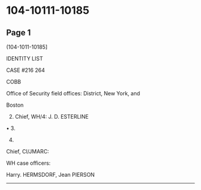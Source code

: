 # 104-10111-10185

## Page 1

(104-1011-10185]

IDENTITY LIST

CASE #216 264

COBB

Office of Security field offices: District, New York, and

Boston

2. Chief, WH/4: J. D. ESTERLINE

• 3.

4.

Chief, CI/JMARC:

WH case officers:

Harry. HERMSDORF, Jean PIERSON

---

